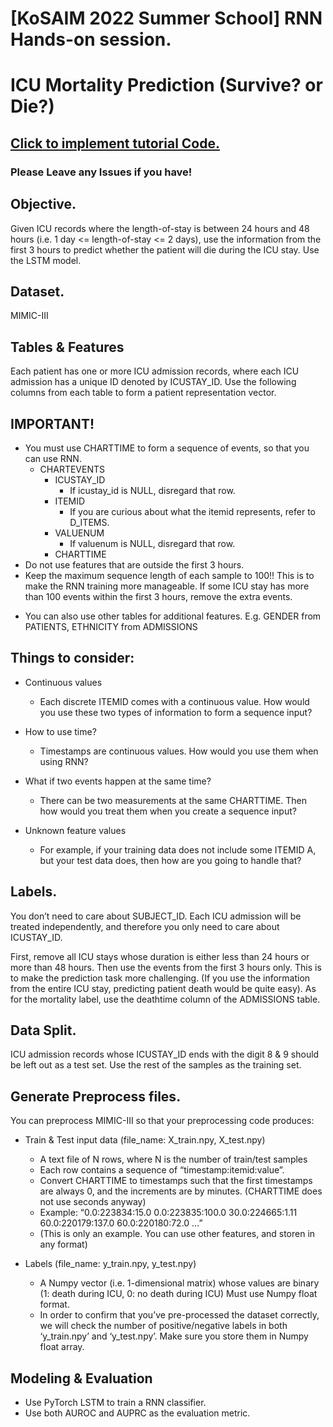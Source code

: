 # [KoSAIM 2022 Summer School] RNN Hands-on session. 

# ICU Mortality Prediction (Survive? or Die?)

## [Click to implement tutorial Code.](https://colab.research.google.com/drive/1GwLQd2ij4EShd7H7cVtxU2tqAZVMAS1N?usp=sharing)

### Please Leave any Issues if you have!

## Objective.
Given ICU records where the length-of-stay is between 24 hours and 48 hours (i.e. 1 day <= length-of-stay <= 2 days), use the information from the first 3 hours to predict whether the patient will die during the ICU stay. Use the LSTM model.

## Dataset.
MIMIC-III

## Tables & Features
  Each patient has one or more ICU admission records, where each ICU admission has a unique ID denoted by ICUSTAY_ID. Use the following columns from each table to form a patient representation vector. 

## IMPORTANT! 
- You must use CHARTTIME to form a sequence of events, so that you can use RNN.
  - CHARTEVENTS
    - ICUSTAY_ID
      - If icustay_id is NULL, disregard that row.
    - ITEMID
      - If you are curious about what the itemid represents, refer to D_ITEMS.
    - VALUENUM
      - If valuenum is NULL, disregard that row.
    - CHARTTIME
- Do not use features that are outside the first 3 hours. 
- Keep the maximum sequence length of each sample to 100!! This is to make the RNN training more manageable. If some ICU stay has more than 100 events within the first 3 hours, remove the extra events.


* You can also use other tables for additional features.
  E.g. GENDER from PATIENTS, ETHNICITY from ADMISSIONS

 
## Things to consider:
- Continuous values
  - Each discrete ITEMID comes with a continuous value. How would you use these two types of information to form a sequence input?

- How to use time?
  - Timestamps are continuous values. How would you use them when using RNN?

- What if two events happen at the same time?
  - There can be two measurements at the same CHARTTIME. Then how would you treat them when you create a sequence input?

- Unknown feature values
  - For example, if your training data does not include some ITEMID A, but your test data does, then how are you going to handle that?


## Labels.
You don’t need to care about SUBJECT_ID. Each ICU admission will be treated independently, and therefore you only need to care about ICUSTAY_ID.

First, remove all ICU stays whose duration is either less than 24 hours or more than 48 hours. Then use the events from the first 3 hours only. This is to make the prediction task more challenging. (If you use the information from the entire ICU stay, predicting patient death would be quite easy). As for the mortality label, use the deathtime column of the ADMISSIONS table. 


## Data Split.
ICU admission records whose ICUSTAY_ID ends with the digit 8 & 9 should be left out as a test set. Use the rest of the samples as the training set.


## Generate Preprocess files.
You can preprocess MIMIC-III so that your preprocessing code produces:
 - Train & Test input data (file_name: X_train.npy, X_test.npy)
     - A text file of N rows, where N is the number of train/test samples
     - Each row contains a sequence of “timestamp:itemid:value”.
     - Convert CHARTTIME to timestamps such that the first timestamps are always 0, and the increments are by minutes. (CHARTTIME does not use seconds anyway)
     - Example: “0.0:223834:15.0 0.0:223835:100.0 30.0:224665:1.11 60.0:220179:137.0 60.0:220180:72.0 …”
     - (This is only an example. You can use other features, and storen in any format)

 - Labels (file_name: y_train.npy, y_test.npy)
     - A Numpy vector (i.e. 1-dimensional matrix) whose values are binary (1: death during ICU, 0: no death during ICU)
Must use Numpy float format.
     - In order to confirm that you’ve pre-processed the dataset correctly, we will check the number of positive/negative labels in both ‘y_train.npy’ and ‘y_test.npy’. Make sure you store them in Numpy float array.


## Modeling & Evaluation
 - Use PyTorch LSTM to train a RNN classifier.
 - Use both AUROC and AUPRC as the evaluation metric.


